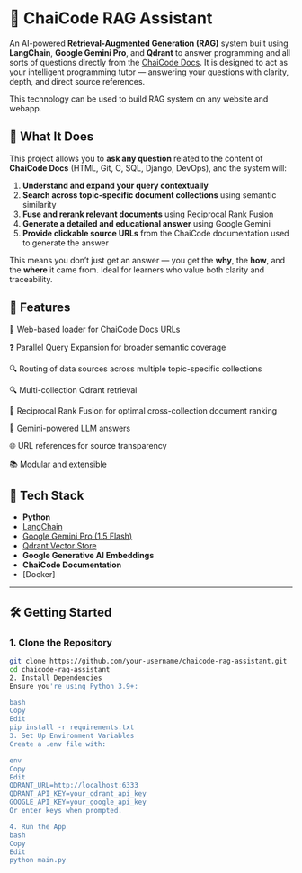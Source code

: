 # 🧠 ChaiCode RAG Assistant

An AI-powered **Retrieval-Augmented Generation (RAG)** system built using **LangChain**, **Google Gemini Pro**, and **Qdrant** to answer programming and all sorts of questions directly from the [ChaiCode Docs](https://docs.chaicode.com). It is designed to act as your intelligent programming tutor — answering your questions with clarity, depth, and direct source references.

This technology can be used to build RAG system on any website and webapp.

## 📖 What It Does

This project allows you to **ask any question** related to the content of **ChaiCode Docs** (HTML, Git, C, SQL, Django, DevOps), and the system will:

1. **Understand and expand your query contextually**  
2. **Search across topic-specific document collections** using semantic similarity  
3. **Fuse and rerank relevant documents** using Reciprocal Rank Fusion  
4. **Generate a detailed and educational answer** using Google Gemini  
5. **Provide clickable source URLs** from the ChaiCode documentation used to generate the answer

This means you don’t just get an answer — you get the **why**, the **how**, and the **where** it came from. Ideal for learners who value both clarity and traceability.

## 🚀 Features

🔗 Web-based loader for ChaiCode Docs URLs

❓ Parallel Query Expansion for broader semantic coverage

🔍 Routing of data sources across multiple topic-specific collections

🔍 Multi-collection Qdrant retrieval

🔁 Reciprocal Rank Fusion for optimal cross-collection document ranking

🧠 Gemini-powered LLM answers

🌐 URL references for source transparency

📚 Modular and extensible


## 🧱 Tech Stack

- **Python**
- [LangChain](https://www.langchain.com/)
- [Google Gemini Pro (1.5 Flash)](https://ai.google.dev/)
- [Qdrant Vector Store](https://qdrant.tech/)
- **Google Generative AI Embeddings**
- **ChaiCode Documentation**
- [Docker]

---

## 🛠️ Getting Started

### 1. Clone the Repository

```bash
git clone https://github.com/your-username/chaicode-rag-assistant.git
cd chaicode-rag-assistant
2. Install Dependencies
Ensure you're using Python 3.9+:

bash
Copy
Edit
pip install -r requirements.txt
3. Set Up Environment Variables
Create a .env file with:

env
Copy
Edit
QDRANT_URL=http://localhost:6333
QDRANT_API_KEY=your_qdrant_api_key
GOOGLE_API_KEY=your_google_api_key
Or enter keys when prompted.

4. Run the App
bash
Copy
Edit
python main.py
